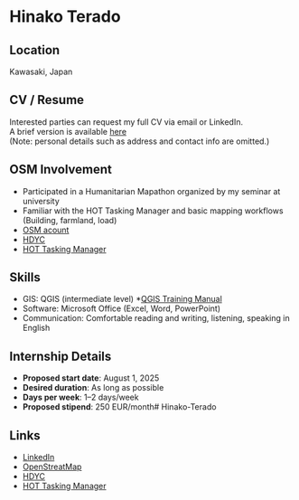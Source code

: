 # Hinako Terado

##  Location
Kawasaki, Japan

## CV / Resume
Interested parties can request my full CV via email or LinkedIn.  
A brief version is available [here](https://docs.google.com/document/d/16WSAkKrSnProIKoNdnrKW49Bd1pC5XQJ/edit?usp=drivesdk&ouid=100749681504160064272&rtpof=true&sd=true)  
(Note: personal details such as address and contact info are omitted.)

##  OSM Involvement
- Participated in a Humanitarian Mapathon organized by my seminar at university
- Familiar with the HOT Tasking Manager and basic mapping workflows (Building, farmland, load)
- [OSM acount](https://www.openstreetmap.org/user/USAKOOON)
- [HDYC](https://hdyc.neis-one.org/?USAKOOON)
- [HOT Tasking Manager](https://tasks.hotosm.org/contributions)

##  Skills
- GIS: QGIS (intermediate level) *[QGIS Training Manual](https://docs.qgis.org/3.40/ja/docs/training_manual/index.html) 
- Software: Microsoft Office (Excel, Word, PowerPoint)
- Communication: Comfortable reading and writing, listening, speaking in English

##  Internship Details
- **Proposed start date**: August 1, 2025
- **Desired duration**: As long as possible
- **Days per week**: 1–2 days/week
- **Proposed stipend**: 250 EUR/month# Hinako-Terado

## Links
- [LinkedIn](https://www.linkedin.com/in/terado-hinako-22097036a/)
- [OpenStreatMap](https://www.openstreetmap.org/user/USAKOOON)
- [HDYC](https://hdyc.neis-one.org/?USAKOOON)
- [HOT Tasking Manager](https://tasks.hotosm.org/contributions)
  
